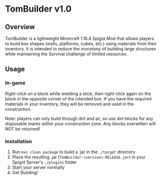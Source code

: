 # TomBuilder v1.0

## Overview
TomBuilder is a lightweight Minecraft 1.16.4 Spigot Mod that allows players to build box shapes (walls, platforms, cubes, etc.) using materials from their inventory.
It is intended to reduce the monotony of building large structures while maintaining the Survival challenge of limited resources.

## Usage
### In-game
Right-click on a block while wielding a stick, then right-click again on the block in the opposite corner of the intended box.
If you have the required materials in your inventory, they will be removed and used in the construction.  

Note: players can only build through dirt and air, so use dirt blocks for any disposable marks within your construction zone.  Any blocks overwitten will NOT be returned!

### Installation
1. Run `mvn clean package` to build a .jar in the `./target` directory
2. Place the resulting .jar (`TomBuilder-<version>-RELEASE.jar`) in your Spigot Server's `./plugins` folder
3. Start your server normally
4. Get Building!
